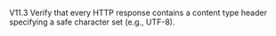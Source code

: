 V11.3 Verify that every HTTP response contains a content type header specifying a safe character set (e.g., UTF-8).